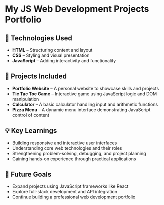 # My JS Web Development Projects Portfolio


## 🔧 Technologies Used

- **HTML** – Structuring content and layout
- **CSS** – Styling and visual presentation
- **JavaScript** – Adding interactivity and functionality

## 📁 Projects Included

- **Portfolio Website** – A personal website to showcase skills and projects
- **Tic Tac Toe Game** – Interactive game using JavaScript logic and DOM manipulation
- **Calculator** – A basic calculator handling input and arithmetic functions
- **Pizza Menu** – A dynamic menu interface demonstrating JavaScript control of content

## 💡 Key Learnings

- Building responsive and interactive user interfaces
- Understanding core web technologies and their roles
- Strengthening problem-solving, debugging, and project planning
- Gaining hands-on experience through practical applications

## 🚀 Future Goals

- Expand projects using JavaScript frameworks like React
- Explore full-stack development and API integration
- Continue building a professional web development portfolio
